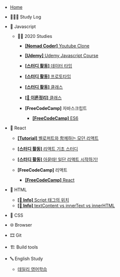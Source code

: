 - [Home](/)

* 👩🏻‍💻 Study Log

- 🍊 Javascript

  - 🧚‍♀️ 2020 Studies

    - [**[Nomad Coder]** Youtube Clone](/tutorials/youtubeClone.md)

    - [**[Udemy]** Udemy Javascript Course](/tutorials/유데미-자바스크립트-코스/Udemy_javascript_class.md)

    - [**[스터디 활동]** 데이터 타입](/tutorials/자바스크립트_기초_스터디/01.데이터_타입.md)

    - [**[스터디 활동]** 프로토타입](/javascript/prototype.md)

    - [**[스터디 활동]** 클래스](/tutorials/자바스크립트_기초_스터디/07.클래스.md)

    - [**[📝 이론정리]** 클래스](/javascript/class.md)

    - **[FreeCodeCamp]** 자바스크립트

      - [**[FreeCodeCamp]** ES6](/javascript/freedCodeCamp_ES6.md)

- 💠 React

  - [**[Tutorial]** 벨로퍼트와 함께하는 모던 리액트](/React/vlpt-react.md)

  - [**[스터디 활동]** 리액트 기초 스터디](/React/react_doc.md)

  - [**[스터디 활동]** 아묻따! 일단 리액트 시작하기!](/React/Getting-start-react.md)

  - **[FreeCodeCamp]** 리액트

    - [**[FreeCodeCamp]** React](/React/freedCodeCamp_React.md)

- 🚂 HTML

  - [**[👻 Info]** Script 태그의 위치](/html/script태그의_위치.md)
  - [**[👻 Info]** textContent vs innerText vs innerHTML](/html/../../html/textcontent_innertext_innerhtml.md)

- 💅 CSS

- 🌐 Browser

- 🎞 Git

- 🏗 Build tools

- 🔤 English Study

  - [데일리 영어학습](/English-study/daily-english-study.md)
